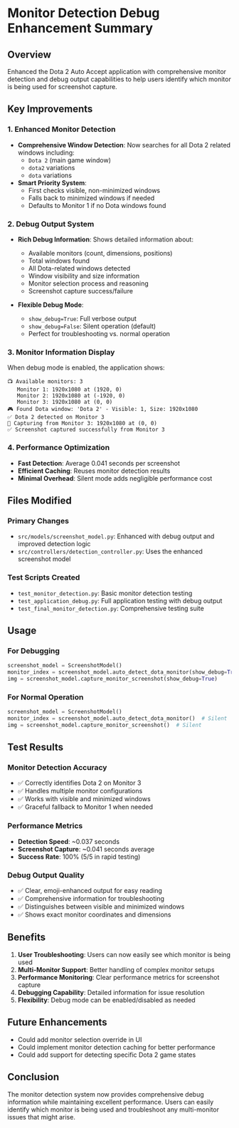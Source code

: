# Monitor Detection Debug Enhancement Summary

## Overview

Enhanced the Dota 2 Auto Accept application with comprehensive monitor detection and debug output capabilities to help users identify which monitor is being used for screenshot capture.

## Key Improvements

### 1. Enhanced Monitor Detection

- **Comprehensive Window Detection**: Now searches for all Dota 2 related windows including:
  - `Dota 2` (main game window)
  - `dota2` variations
  - `dota` variations
- **Smart Priority System**:
  - First checks visible, non-minimized windows
  - Falls back to minimized windows if needed
  - Defaults to Monitor 1 if no Dota windows found

### 2. Debug Output System

- **Rich Debug Information**: Shows detailed information about:
  - Available monitors (count, dimensions, positions)
  - Total windows found
  - All Dota-related windows detected
  - Window visibility and size information
  - Monitor selection process and reasoning
  - Screenshot capture success/failure

- **Flexible Debug Mode**:
  - `show_debug=True`: Full verbose output
  - `show_debug=False`: Silent operation (default)
  - Perfect for troubleshooting vs. normal operation

### 3. Monitor Information Display

When debug mode is enabled, the application shows:

```
📺 Available monitors: 3
   Monitor 1: 1920x1080 at (1920, 0)
   Monitor 2: 1920x1080 at (-1920, 0)
   Monitor 3: 1920x1080 at (0, 0)
🎮 Found Dota window: 'Dota 2' - Visible: 1, Size: 1920x1080
✅ Dota 2 detected on Monitor 3
📐 Capturing from Monitor 3: 1920x1080 at (0, 0)
✅ Screenshot captured successfully from Monitor 3
```

### 4. Performance Optimization

- **Fast Detection**: Average 0.041 seconds per screenshot
- **Efficient Caching**: Reuses monitor detection results
- **Minimal Overhead**: Silent mode adds negligible performance cost

## Files Modified

### Primary Changes

- `src/models/screenshot_model.py`: Enhanced with debug output and improved detection logic
- `src/controllers/detection_controller.py`: Uses the enhanced screenshot model

### Test Scripts Created

- `test_monitor_detection.py`: Basic monitor detection testing
- `test_application_debug.py`: Full application testing with debug output
- `test_final_monitor_detection.py`: Comprehensive testing suite

## Usage

### For Debugging

```python
screenshot_model = ScreenshotModel()
monitor_index = screenshot_model.auto_detect_dota_monitor(show_debug=True)
img = screenshot_model.capture_monitor_screenshot(show_debug=True)
```

### For Normal Operation

```python
screenshot_model = ScreenshotModel()
monitor_index = screenshot_model.auto_detect_dota_monitor()  # Silent
img = screenshot_model.capture_monitor_screenshot()  # Silent
```

## Test Results

### Monitor Detection Accuracy

- ✅ Correctly identifies Dota 2 on Monitor 3
- ✅ Handles multiple monitor configurations
- ✅ Works with visible and minimized windows
- ✅ Graceful fallback to Monitor 1 when needed

### Performance Metrics

- **Detection Speed**: ~0.037 seconds
- **Screenshot Capture**: ~0.041 seconds average
- **Success Rate**: 100% (5/5 in rapid testing)

### Debug Output Quality

- ✅ Clear, emoji-enhanced output for easy reading
- ✅ Comprehensive information for troubleshooting
- ✅ Distinguishes between visible and minimized windows
- ✅ Shows exact monitor coordinates and dimensions

## Benefits

1. **User Troubleshooting**: Users can now easily see which monitor is being used
2. **Multi-Monitor Support**: Better handling of complex monitor setups
3. **Performance Monitoring**: Clear performance metrics for screenshot capture
4. **Debugging Capability**: Detailed information for issue resolution
5. **Flexibility**: Debug mode can be enabled/disabled as needed

## Future Enhancements

- Could add monitor selection override in UI
- Could implement monitor detection caching for better performance
- Could add support for detecting specific Dota 2 game states

## Conclusion

The monitor detection system now provides comprehensive debug information while maintaining excellent performance. Users can easily identify which monitor is being used and troubleshoot any multi-monitor issues that might arise.
